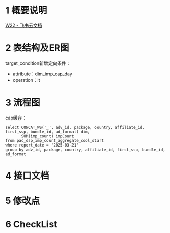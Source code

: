 # 1 概要说明

  ﻿[​⁠​‍‌‬‬​‍⁠​​‍‌‬‬​⁠​​﻿​​﻿​‍​‌​​​⁠​⁠​⁠﻿‌​‌​‬‌​​⁠​‬W22 - 飞书云文档](https://biu6ihvvco.feishu.cn/wiki/XRaWwVCNEi0fUEkQ3lscscLHnye)

# 2 表结构及ER图
target_condition新增定向条件：
- attribute：dim_imp_cap_day
- operation：lt

# 3 流程图

  cap缓存：
```mysql
select CONCAT_WS('_', adv_id, package, country, affiliate_id, first_ssp, bundle_id, ad_format) dim,  
       SUM(imp_count) impCount  
from pac_dsp_imp_count_aggregate_cool_start  
where report_date = '2025-03-21'  
group by adv_id, package, country, affiliate_id, first_ssp, bundle_id, ad_format
```

# 4 接口文档


# 5 修改点

# 6 CheckList
